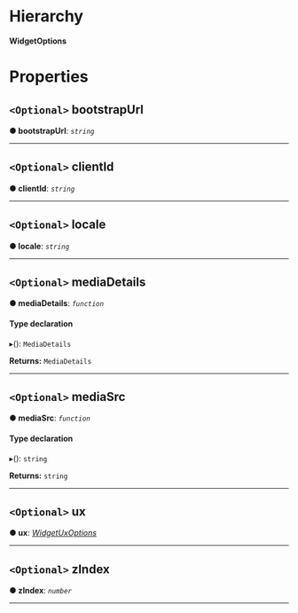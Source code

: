 

# Hierarchy

**WidgetOptions**

# Properties

<a id="bootstrapurl"></a>

## `<Optional>` bootstrapUrl

**● bootstrapUrl**: *`string`*

___
<a id="clientid"></a>

## `<Optional>` clientId

**● clientId**: *`string`*

___
<a id="locale"></a>

## `<Optional>` locale

**● locale**: *`string`*

___
<a id="mediadetails"></a>

## `<Optional>` mediaDetails

**● mediaDetails**: *`function`*

#### Type declaration
▸(): `MediaDetails`

**Returns:** `MediaDetails`

___
<a id="mediasrc"></a>

## `<Optional>` mediaSrc

**● mediaSrc**: *`function`*

#### Type declaration
▸(): `string`

**Returns:** `string`

___
<a id="ux"></a>

## `<Optional>` ux

**● ux**: *[WidgetUxOptions](annotoplayer.widgetuxoptions.md)*

___
<a id="zindex"></a>

## `<Optional>` zIndex

**● zIndex**: *`number`*

___

